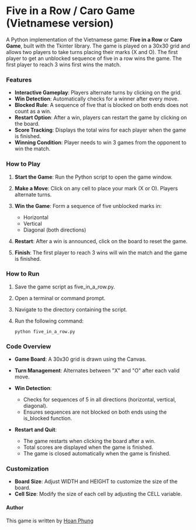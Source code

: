 # Five in a Row / Caro Game (Vietnamese version)

A Python implementation of the Vietnamese game: **Five in a Row** or **Caro Game**,
built with the Tkinter library. The game is played on a 30x30 grid and allows two players
to take turns placing their marks (X and O). The first player to get an unblocked sequence
of five in a row wins the game. The first player to reach 3 wins first wins the match.


### Features

- **Interactive Gameplay**: Players alternate turns by clicking on the grid.
- **Win Detection**: Automatically checks for a winner after every move.
- **Blocked Rule**: A sequence of five that is blocked on both ends does not count as a win.
- **Restart Option**: After a win, players can restart the game by clicking on the board.
- **Score Tracking**: Displays the total wins for each player when the game is finished.
- **Winning Condition**: Player needs to win 3 games from the opponent to win the match.


### How to Play

1. **Start the Game**: Run the Python script to open the game window.

2. **Make a Move**: Click on any cell to place your mark (X or O). Players alternate turns.

3. **Win the Game**: Form a sequence of five unblocked marks in:

    - Horizontal
    - Vertical
    - Diagonal (both directions)

4. **Restart**: After a win is announced, click on the board to reset the game.

5. **Finish**: The first player to reach 3 wins will win the match and the game is finished.


### How to Run

1. Save the game script as five_in_a_row.py.

2. Open a terminal or command prompt.

3. Navigate to the directory containing the script.

4. Run the following command:

    `python five_in_a_row.py`


### Code Overview

- **Game Board**: A 30x30 grid is drawn using the Canvas.
- **Turn Management**: Alternates between "X" and "O" after each valid move.
- **Win Detection**:

    * Checks for sequences of 5 in all directions (horizontal, vertical, diagonal).
    * Ensures sequences are not blocked on both ends using the is_blocked function.

- **Restart and Quit**:
    
    * The game restarts when clicking the board after a win.
    * Total scores are displayed when the game is finished.
    * The game is closed automatically when the game is finished.


### Customization

- **Board Size**: Adjust WIDTH and HEIGHT to customize the size of the board.
- **Cell Size**: Modify the size of each cell by adjusting the CELL variable.


#### Author

This game is written by [Hoan Phung](https://github.com/hoanphungt)
